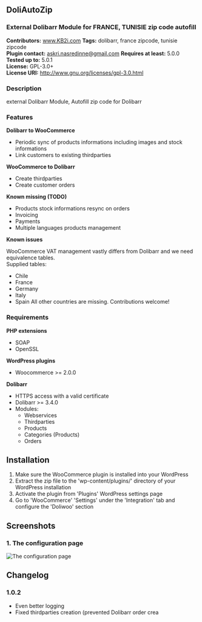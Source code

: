 ## DoliAutoZip ##
### External Dolibarr Module for FRANCE, TUNISIE zip code autofill ###


**Contributors:** www.KB2i.com
**Tags:**               dolibarr, france zipcode, tunisie zipcode                  
**Plugin contact:**         askri.nasredinne@gmail.com
**Requires at least:**  5.0.0  
**Tested up to:**       5.0.1  
**License:**            GPL-3.0+  
**License URI:**        http://www.gnu.org/licenses/gpl-3.0.html


### Description ###
external Dolibarr Module, Autofill zip code for Dolibarr

### Features ###

**Dolibarr to WooCommerce**

* Periodic sync of products informations including images and stock informations
* Link customers to existing thirdparties

**WooCommerce to Dolibarr**

* Create thirdparties
* Create customer orders

**Known missing (TODO)**

* Products stock informations resync on orders
* Invoicing
* Payments
* Multiple languages products management

**Known issues**

WooCommerce VAT management vastly differs from Dolibarr and we need equivalence tables.  
Supplied tables:
* Chile
* France
* Germany
* Italy
* Spain
All other countries are missing. Contributions welcome!

### Requirements ###

**PHP extensions**

* SOAP
* OpenSSL

**WordPress plugins**

* Woocommerce >= 2.0.0

**Dolibarr**

* HTTPS access with a valid certificate
* Dolibarr >= 3.4.0
* Modules:
    * Webservices
    * Thirdparties
    * Products
    * Categories (Products)
    * Orders

## Installation ##

1. Make sure the WooCommerce plugin is installed into your WordPress
2. Extract the zip file to the 'wp-content/plugins/' directory of your WordPress installation
3. Activate the plugin from 'Plugins' WordPress settings page
4. Go to 'WooCommerce' 'Settings' under the 'Integration' tab and configure the 'Doliwoo' section 

## Screenshots ##

### 1. The configuration page ###
![The configuration page](assets/screenshot-1.png)


## Changelog ##

### 1.0.2 ###

* Even better logging
* Fixed thirdparties creation (prevented Dolibarr order crea
